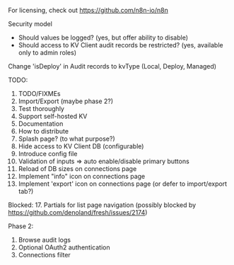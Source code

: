 For licensing, check out https://github.com/n8n-io/n8n

Security model

- Should values be logged? (yes, but offer ability to disable)
- Should access to KV Client audit records be restricted? (yes, available only to admin roles)

Change 'isDeploy' in Audit records to kvType (Local, Deploy, Managed)

TODO:
1. TODO/FIXMEs
2. Import/Export (maybe phase 2?)
3. Test thoroughly
4. Support self-hosted KV
9. Documentation
10. How to distribute
11. Splash page? (to what purpose?)
14. Hide access to KV Client DB (configurable)
15. Introduce config file
16. Validation of inputs => auto enable/disable primary buttons
17. Reload of DB sizes on connections page
18. Implement "info" icon on connections page
19. Implement 'export' icon on connections page (or defer to import/export tab?)

Blocked:
17. Partials for list page navigation (possibly blocked by https://github.com/denoland/fresh/issues/2174)

Phase 2:
1. Browse audit logs
2. Optional OAuth2 authentication
3. Connections filter
